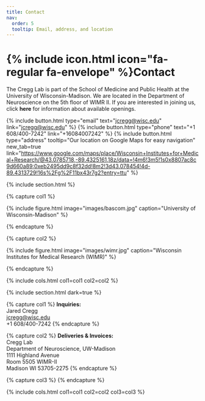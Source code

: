 ```yaml
---
title: Contact
nav:
  order: 5
  tooltip: Email, address, and location
---
```


# {% include icon.html icon="fa-regular fa-envelope" %}Contact

The Cregg Lab is part of the School of Medicine and Public Health at the University of Wisconsin-Madison. We are located in the Department of Neuroscience on the 5th floor of WIMR II. If you are interested in joining us, click <a href="https://cregglab.github.io/recruitment/" style="text-decoration: none;"><strong>here</strong></a> for information about available openings.

{%
  include button.html
  type="email"
  text="jcregg@wisc.edu"
  link="jcregg@wisc.edu"
%}
{%
  include button.html
  type="phone"
  text="+1 608/400-7242"
  link="+16084007242"
%}
{%
  include button.html
  type="address"
  tooltip="Our location on Google Maps for easy navigation"
  new_tab=true
link="https://www.google.com/maps/place/Wisconsin+Institutes+for+Medical+Research/@43.0785718,-89.4325161,18z/data=!4m6!3m5!1s0x8807ac8c9d660a89:0xeb2495dd9c8f32dd!8m2!3d43.078454!4d-89.4313729!16s%2Fg%2F11bx43r7g2?entry=ttu"
%}

{% include section.html %}

{% capture col1 %}

{%
  include figure.html
  image="images/bascom.jpg"
  caption="University of Wisconsin-Madison"
%}

{% endcapture %}

{% capture col2 %}

{%
  include figure.html
  image="images/wimr.jpg"
  caption="Wisconsin Institutes for Medical Research (WIMR)"
%}

{% endcapture %}

{% include cols.html col1=col1 col2=col2 %}

{% include section.html dark=true %}

{% capture col1 %}
<strong>Inquiries:</strong>     
Jared Cregg
<br>jcregg@wisc.edu
<br>+1 608/400-7242
{% endcapture %}

{% capture col2 %}
<strong>Deliveries & Invoices:</strong>  
Cregg Lab
<br>Department of Neuroscience, UW-Madison
<br> 1111 Highland Avenue
<br>Room 5505 WIMR-II
<br>Madison WI 53705-2275
{% endcapture %}

{% capture col3 %}
{% endcapture %}

{% include cols.html col1=col1 col2=col2 col3=col3 %}
